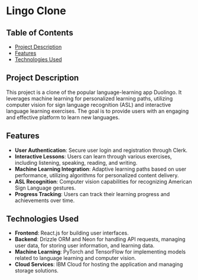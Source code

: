 # Lingo Clone

## Table of Contents
- [Project Description](#project-description)
- [Features](#features)
- [Technologies Used](#technologies-used)

## Project Description
This project is a clone of the popular language-learning app Duolingo. It leverages machine learning for personalized learning paths, utilizing computer vision for sign language recognition (ASL) and interactive language learning exercises. The goal is to provide users with an engaging and effective platform to learn new languages.

## Features
- **User Authentication**: Secure user login and registration through Clerk.
- **Interactive Lessons**: Users can learn through various exercises, including listening, speaking, reading, and writing.
- **Machine Learning Integration**: Adaptive learning paths based on user performance, utilizing algorithms for personalized content delivery.
- **ASL Recognition**: Computer vision capabilities for recognizing American Sign Language gestures.
- **Progress Tracking**: Users can track their learning progress and achievements over time.

## Technologies Used
- **Frontend**: React.js for building user interfaces.
- **Backend**: Drizzle ORM and Neon for handling API requests, managing user data, for storing user information, and learning data.
- **Machine Learning**: PyTorch and TensorFlow for implementing models related to language learning and computer vision.
- **Cloud Services**: IBM Cloud for hosting the application and managing storage solutions.
